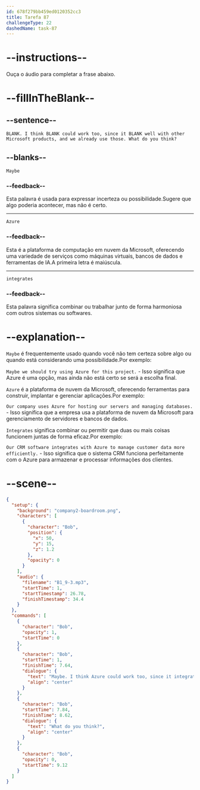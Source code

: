 ```yaml
---
id: 678f279bb459ed0120352cc3
title: Tarefa 87
challengeType: 22
dashedName: task-87
---
```


<!-- (audio) Bob: Maybe. I think Azure could work too, since it integrates well with other Microsoft products, and we already use those. What do you think? -->

# --instructions--

Ouça o áudio para completar a frase abaixo.

# --fillInTheBlank--

## --sentence--

`BLANK. I think BLANK could work too, since it BLANK well with other Microsoft products, and we already use those. What do you think?`

## --blanks--

`Maybe`

### --feedback--

Esta palavra é usada para expressar incerteza ou possibilidade.Sugere que algo poderia acontecer, mas não é certo.

---

`Azure`

### --feedback--

Esta é a plataforma de computação em nuvem da Microsoft, oferecendo uma variedade de serviços como máquinas virtuais, bancos de dados e ferramentas de IA.A primeira letra é maiúscula.

---

`integrates`

### --feedback--

Esta palavra significa combinar ou trabalhar junto de forma harmoniosa com outros sistemas ou softwares.

# --explanation--

`Maybe` é frequentemente usado quando você não tem certeza sobre algo ou quando está considerando uma possibilidade.Por exemplo:

`Maybe we should try using Azure for this project.` - Isso significa que Azure é uma opção, mas ainda não está certo se será a escolha final.

`Azure` é a plataforma de nuvem da Microsoft, oferecendo ferramentas para construir, implantar e gerenciar aplicações.Por exemplo:

`Our company uses Azure for hosting our servers and managing databases.` - Isso significa que a empresa usa a plataforma de nuvem da Microsoft para gerenciamento de servidores e bancos de dados.

`Integrates` significa combinar ou permitir que duas ou mais coisas funcionem juntas de forma eficaz.Por exemplo:

`Our CRM software integrates with Azure to manage customer data more efficiently.` - Isso significa que o sistema CRM funciona perfeitamente com o Azure para armazenar e processar informações dos clientes.

# --scene--

```json
{
  "setup": {
    "background": "company2-boardroom.png",
    "characters": [
      {
        "character": "Bob",
        "position": {
          "x": 50,
          "y": 15,
          "z": 1.2
        },
        "opacity": 0
      }
    ],
    "audio": {
      "filename": "B1_9-3.mp3",
      "startTime": 1,
      "startTimestamp": 26.78,
      "finishTimestamp": 34.4
    }
  },
  "commands": [
    {
      "character": "Bob",
      "opacity": 1,
      "startTime": 0
    },
    {
      "character": "Bob",
      "startTime": 1,
      "finishTime": 7.64,
      "dialogue": {
        "text": "Maybe. I think Azure could work too, since it integrates well with other Microsoft products and we already use those.",
        "align": "center"
      }
    },
    {
      "character": "Bob",
      "startTime": 7.84,
      "finishTime": 8.62,
      "dialogue": {
        "text": "What do you think?",
        "align": "center"
      }
    },
    {
      "character": "Bob",
      "opacity": 0,
      "startTime": 9.12
    }
  ]
}
```
